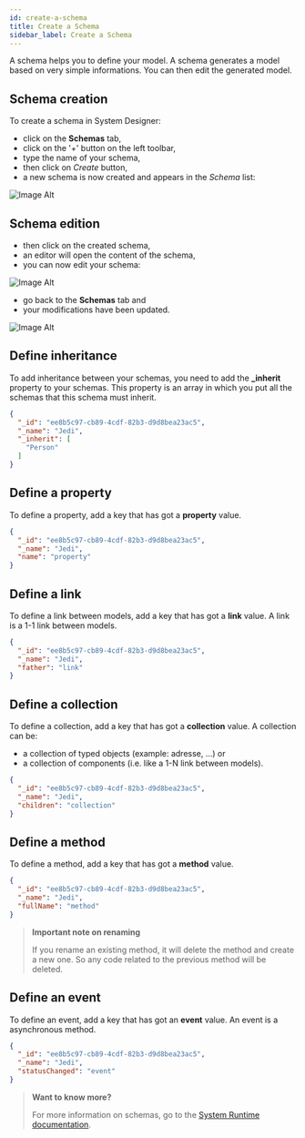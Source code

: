 ```yaml
---
id: create-a-schema
title: Create a Schema
sidebar_label: Create a Schema
---
```


A schema helps you to define your model. 
A schema generates a model based on very simple informations. You can then edit the generated model.

## Schema creation

To create a schema in System Designer:

* click on the **Schemas** tab,
* click on the '+' button on the left toolbar,
* type the name of your schema, 
* then click on *Create* button,
* a new schema is now created and appears in the *Schema* list:

![Image Alt](../../img/create-a-schema-create.png)

## Schema edition

* then click on the created schema,
* an editor will open the content of the schema,
* you can now edit your schema:

![Image Alt](../../img/create-a-schema-edit.png)

* go back to the **Schemas** tab and
* your modifications have been updated.

![Image Alt](../../img/create-a-schema-prop.png)

## Define inheritance

To add inheritance between your schemas, you need to add the **_inherit** property to your schemas. This property is an array in which you put all the schemas that this schema must inherit.

```json
{
  "_id": "ee8b5c97-cb89-4cdf-82b3-d9d8bea23ac5",
  "_name": "Jedi",
  "_inherit": [
    "Person"
  ]
}
```

## Define a property

To define a property, add a key that has got a **property** value.

```json
{
  "_id": "ee8b5c97-cb89-4cdf-82b3-d9d8bea23ac5",
  "_name": "Jedi",
  "name": "property"
}
```

## Define a link

To define a link between models, add a key that has got a **link** value. A link is a 1-1 link between models.

```json
{
  "_id": "ee8b5c97-cb89-4cdf-82b3-d9d8bea23ac5",
  "_name": "Jedi",
  "father": "link"
}
```

## Define a collection

To define a collection, add a key that has got a **collection** value. A collection can be:

- a collection of typed objects (example: adresse, ...) or
- a collection of components (i.e. like a 1-N link between models).

```json
{
  "_id": "ee8b5c97-cb89-4cdf-82b3-d9d8bea23ac5",
  "_name": "Jedi",
  "children": "collection"
}
```

## Define a method

To define a method, add a key that has got a **method** value.

```json
{
  "_id": "ee8b5c97-cb89-4cdf-82b3-d9d8bea23ac5",
  "_name": "Jedi",
  "fullName": "method"
}
```

>**Important note on renaming**
>
> If you rename an existing method, it will delete the method and create a new one. So any code related to the previous method will be deleted.

## Define an event

To define an event, add a key that has got an **event** value. An event is a asynchronous method.

```json
{
  "_id": "ee8b5c97-cb89-4cdf-82b3-d9d8bea23ac5",
  "_name": "Jedi",
  "statusChanged": "event"
}
```

>**Want to know more?**
> 
>For more information on schemas, go to the [System Runtime documentation](https://designfirst.io/systemruntime/documentation/docs/design-your-model.html).